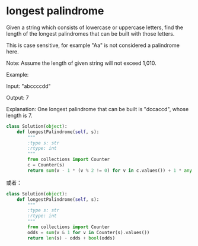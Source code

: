 # longest palindrome

Given a string which consists of lowercase or uppercase letters, find the length of the longest palindromes that can be built with those letters.

This is case sensitive, for example "Aa" is not considered a palindrome here.

Note:
Assume the length of given string will not exceed 1,010.

Example:

Input:
"abccccdd"

Output:
7

Explanation:
One longest palindrome that can be built is "dccaccd", whose length is 7.


```python
class Solution(object):
    def longestPalindrome(self, s):
        """
        :type s: str
        :rtype: int
        """
        from collections import Counter
        c = Counter(s)
        return sum(v - 1 * (v % 2 != 0) for v in c.values()) + 1 * any(v % 2 != 0 for v in c.values())


```

或者：

```python
class Solution(object):
    def longestPalindrome(self, s):
        """
        :type s: str
        :rtype: int
        """
        from collections import Counter
        odds = sum(v & 1 for v in Counter(s).values())
        return len(s) - odds + bool(odds)

```
